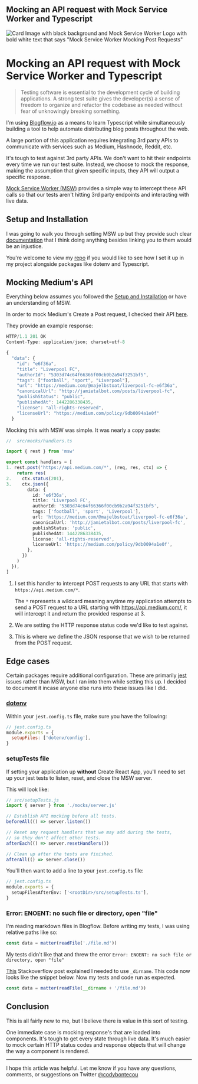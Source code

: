 ## Mocking an API request with Mock Service Worker and Typescript


![Card Image with black background and Mock Service Worker Logo with bold white text that says "Mock Service Worker Mocking Post Requests"](https://codybontecou.com/images/MSW-Meta.png)

# Mocking an API request with Mock Service Worker and Typescript

> Testing software is essential to the development cycle of building applications. A strong test suite gives the developer(s) a sense of freedom to organize and refactor the codebase as needed without fear of unknowingly breaking something.

<HeaderMeta :author=$frontmatter.author :date=$frontmatter.date />

I'm using [Blogflow.io](https://github.com/CodyBontecou/blogflow.io/) as a means to learn Typescript while simultaneously building a tool to help automate distributing blog posts throughout the web.

A large portion of this application requires integrating 3rd party APIs to communicate with services such as Medium, Hashnode, Reddit, etc.

It's tough to test against 3rd party APIs. We don't want to hit their endpoints every time we run our test suite. Instead, we choose to mock the response, making the assumption that given specific inputs, they API will output a specific response.

[Mock Service Worker (MSW)](https://mswjs.io/) provides a simple way to intercept these API calls so that our tests aren't hitting 3rd party endpoints and interacting with live data.

## Setup and Installation

I was going to walk you through setting MSW up but they provide such clear [documentation](https://mswjs.io/docs/getting-started/install) that I think doing anything besides linking you to them would be an injustice.

You're welcome to view my [repo](https://github.com/CodyBontecou/blogflow.io) if you would like to see how I set it up in my project alongside packages like dotenv and Typescript.

## Mocking Medium's API

Everything below assumes you followed the [Setup and Installation](#installation) or have an understanding of MSW.

In order to mock Medium's Create a Post request, I checked their API [here](https://github.com/Medium/medium-api-docs#32-publications).

They provide an example response:

```js
HTTP/1.1 201 OK
Content-Type: application/json; charset=utf-8

{
  "data": {
    "id": "e6f36a",
    "title": "Liverpool FC",
    "authorId": "5303d74c64f66366f00cb9b2a94f3251bf5",
    "tags": ["football", "sport", "Liverpool"],
    "url": "https://medium.com/@majelbstoat/liverpool-fc-e6f36a",
    "canonicalUrl": "http://jamietalbot.com/posts/liverpool-fc",
    "publishStatus": "public",
    "publishedAt": 1442286338435,
    "license": "all-rights-reserved",
    "licenseUrl": "https://medium.com/policy/9db0094a1e0f"
  }
```

Mocking this with MSW was simple. It was nearly a copy paste:

```ts
//  src/mocks/handlers.ts

import { rest } from 'msw'

export const handlers = [
1. rest.post('https://api.medium.com/*', (req, res, ctx) => {
    return res(
2.    ctx.status(201),
3.    ctx.json({
        data: {
          id: 'e6f36a',
          title: 'Liverpool FC',
          authorId: '5303d74c64f66366f00cb9b2a94f3251bf5',
          tags: ['football', 'sport', 'Liverpool'],
          url: 'https://medium.com/@majelbstoat/liverpool-fc-e6f36a',
          canonicalUrl: 'http://jamietalbot.com/posts/liverpool-fc',
          publishStatus: 'public',
          publishedAt: 1442286338435,
          license: 'all-rights-reserved',
          licenseUrl: 'https://medium.com/policy/9db0094a1e0f',
        },
      })
    )
  }),
]
```

1. I set this handler to intercept POST requests to any URL that starts with `https://api.medium.com/*`.

   The `*` represents a wildcard meaning anytime my application attempts to send a POST request to a URL starting with https://api.medium.com/, it will intercept it and return the provided response at 3.

2. We are setting the HTTP response status code we'd like to test against.
3. This is where we define the JSON response that we wish to be returned from the POST request.

## Edge cases

Certain packages require additional configuration. These are primarily [jest](https://jestjs.io/) issues rather than MSW, but I ran into them while setting this up. I decided to document it incase anyone else runs into these issues like I did.

### [dotenv](https://github.com/motdotla/dotenv)

Within your `jest.config.ts` file, make sure you have the following:

```js
// jest.config.ts
module.exports = {
  setupFiles: ['dotenv/config'],
}
```

### setupTests file

If setting your application up **without** Create React App, you'll need to set up your jest tests to listen, reset, and close the MSW server.

This will look like:

```ts
// src/setupTests.js
import { server } from './mocks/server.js'

// Establish API mocking before all tests.
beforeAll(() => server.listen())

// Reset any request handlers that we may add during the tests,
// so they don't affect other tests.
afterEach(() => server.resetHandlers())

// Clean up after the tests are finished.
afterAll(() => server.close())
```

You'll then want to add a line to your `jest.config.ts` file:

```ts
// jest.config.ts
module.exports = {
  setupFilesAfterEnv: ['<rootDir>/src/setupTests.ts'],
}
```

### Error: ENOENT: no such file or directory, open "file"

I'm reading markdown files in Blogflow. Before writing my tests, I was using relative paths like so:

```js
const data = matter(readFile('./file.md'))
```

My tests didn't like that and threw the error `Error: ENOENT: no such file or directory, open "file"`

[This](https://stackoverflow.com/a/59179782/6642089) Stackoverflow post explained I needed to use `_dirname`. This code now looks like the snippet below. Now my tests and code run as expected.

```js
const data = matter(readFile(__dirname + '/file.md'))
```

## Conclusion

This is all fairly new to me, but I believe there is value in this sort of testing.

One immediate case is mocking response's that are loaded into components. It's tough to get every state through live data. It's much easier to mock certain HTTP status codes and response objects that will change the way a component is rendered.

---

I hope this article was helpful. Let me know if you have any questions, comments, or suggestions on Twitter [@codybontecou](https://twitter.com/CodyBontecou)

<SimpleNewsletter />
<Post />
